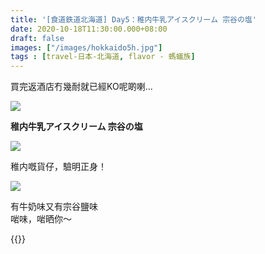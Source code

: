 ```yaml
---
title: '[食道鉄道北海道] Day5：稚内牛乳アイスクリーム 宗谷の塩'
date: 2020-10-18T11:30:00.000+08:00
draft: false
images: ["/images/hokkaido5h.jpg"]
tags : [travel-日本-北海道, flavor - 螞蟻族]
---
```


買完返酒店冇幾耐就已經KO呢啲喇...  

![](/images/hokkaido5h.jpg)

**稚内牛乳アイスクリーム 宗谷の塩**  

![](/images/hokkaido5h1.jpg)

稚内嘅貨仔，驗明正身！

![](/images/hokkaido5h2.jpg)

有牛奶味又有宗谷鹽味   
啱味，啱晒你～    
  
  
{{<hokkaido>}}
